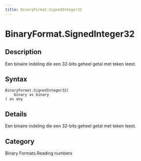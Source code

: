 ```yaml
---
title: BinaryFormat.SignedInteger32
---
```


# BinaryFormat.SignedInteger32


## Description

Een binaire indeling die een 32-bits geheel getal met teken leest.


## Syntax

```powerquery
BinaryFormat.SignedInteger32(
    binary as binary
) as any
```


## Details

Een binaire indeling die een 32-bits geheel getal met teken leest.



## Category
Binary Formats.Reading numbers
